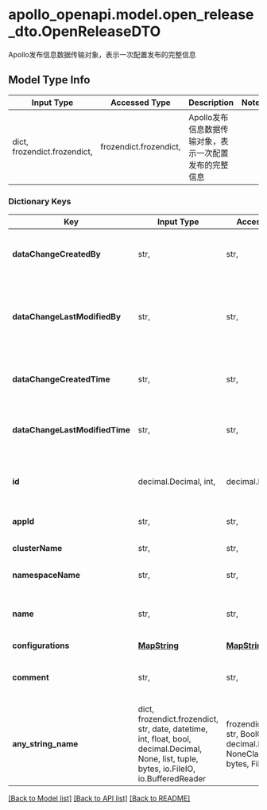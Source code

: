 # apollo_openapi.model.open_release_dto.OpenReleaseDTO

Apollo发布信息数据传输对象，表示一次配置发布的完整信息

## Model Type Info
Input Type | Accessed Type | Description | Notes
------------ | ------------- | ------------- | -------------
dict, frozendict.frozendict,  | frozendict.frozendict,  | Apollo发布信息数据传输对象，表示一次配置发布的完整信息 |

### Dictionary Keys
Key | Input Type | Accessed Type | Description | Notes
------------ | ------------- | ------------- | ------------- | -------------
**dataChangeCreatedBy** | str,  | str,  | 发布创建者用户名，记录是谁创建了这次发布 | [optional]
**dataChangeLastModifiedBy** | str,  | str,  | 发布最后修改者用户名，记录最后一次修改发布信息的用户 | [optional]
**dataChangeCreatedTime** | str,  | str,  | 发布创建时间，ISO 8601格式的时间戳 | [optional]
**dataChangeLastModifiedTime** | str,  | str,  | 发布最后修改时间，ISO 8601格式的时间戳 | [optional]
**id** | decimal.Decimal, int,  | decimal.Decimal,  | 发布记录的唯一标识符，系统自动生成 | [optional] value must be a 64 bit integer
**appId** | str,  | str,  | 所属应用的唯一标识符 | [optional]
**clusterName** | str,  | str,  | 所属集群的名称 | [optional]
**namespaceName** | str,  | str,  | 所属命名空间的名称 | [optional]
**name** | str,  | str,  | 发布名称，用于标识这次发布的版本或描述 | [optional]
**configurations** | [**MapString**](MapString.md) | [**MapString**](MapString.md) |  | [optional]
**comment** | str,  | str,  | 发布备注，描述本次发布的变更内容和目的 | [optional]
**any_string_name** | dict, frozendict.frozendict, str, date, datetime, int, float, bool, decimal.Decimal, None, list, tuple, bytes, io.FileIO, io.BufferedReader | frozendict.frozendict, str, BoolClass, decimal.Decimal, NoneClass, tuple, bytes, FileIO | any string name can be used but the value must be the correct type | [optional]

[[Back to Model list]](../../README.md#documentation-for-models) [[Back to API list]](../../README.md#documentation-for-api-endpoints) [[Back to README]](../../README.md)
